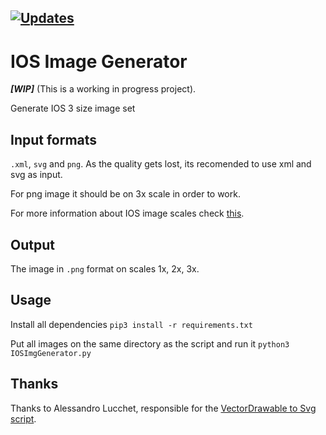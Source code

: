 [![Updates](https://pyup.io/repos/github/nicholasks/ios-img-generator/shield.svg)](https://pyup.io/repos/github/nicholasks/ios-img-generator/)
--
# IOS Image Generator
***[WIP]*** (This is a working in progress project).

Generate IOS 3 size image set

Input formats
---
`.xml`, `svg` and `png`.
As the quality gets lost, its recomended to use xml and svg as input.

For png image it should be on 3x scale in order to work.

For more information about IOS image scales check [this](https://developer.apple.com/design/human-interface-guidelines/ios/icons-and-images/image-size-and-resolution/).



Output
---
The image in `.png` format on scales 1x, 2x, 3x.

Usage
---
Install all dependencies
`pip3 install -r requirements.txt`

Put all images on the same directory as the script and run it
`python3 IOSImgGenerator.py`


Thanks
---
Thanks to Alessandro Lucchet, responsible for the [VectorDrawable to Svg script](https://gitlab.com/AlessandroLucchet/VectorDrawable2Svg/).
